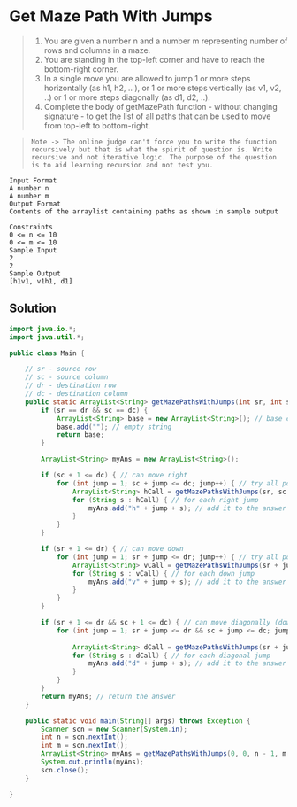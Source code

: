 # Get Maze Path With Jumps

> 1. You are given a number n and a number m representing number of rows and columns in a maze.
> 2. You are standing in the top-left corner and have to reach the bottom-right corner.
> 3. In a single move you are allowed to jump 1 or more steps horizontally (as h1, h2, .. ), or 1 or more steps vertically (as v1, v2, ..) or 1 or more steps diagonally (as d1, d2, ..).
> 4. Complete the body of getMazePath function - without changing signature - to get the list of all paths that can be used to move from top-left to bottom-right.

> `Note -> The online judge can't force you to write the function recursively but that is what the spirit of question is. Write recursive and not iterative logic. The purpose of the question is to aid learning recursion and not test you.`

```
Input Format
A number n
A number m
Output Format
Contents of the arraylist containing paths as shown in sample output

Constraints
0 <= n <= 10
0 <= m <= 10
Sample Input
2
2
Sample Output
[h1v1, v1h1, d1]
```

## Solution

```java
import java.io.*;
import java.util.*;

public class Main {

    // sr - source row
    // sc - source column
    // dr - destination row
    // dc - destination column
    public static ArrayList<String> getMazePathsWithJumps(int sr, int sc, int dr, int dc) {
        if (sr == dr && sc == dc) {
            ArrayList<String> base = new ArrayList<String>(); // base case
            base.add(""); // empty string
            return base;
        }

        ArrayList<String> myAns = new ArrayList<String>();

        if (sc + 1 <= dc) { // can move right
            for (int jump = 1; sc + jump <= dc; jump++) { // try all possible jumps loops till we reach destination
                ArrayList<String> hCall = getMazePathsWithJumps(sr, sc + jump, dr, dc); // right jumps
                for (String s : hCall) { // for each right jump
                    myAns.add("h" + jump + s); // add it to the answer with jump count
                }
            }
        }

        if (sr + 1 <= dr) { // can move down
            for (int jump = 1; sr + jump <= dr; jump++) { // try all possible jumps loops till we reach destination
                ArrayList<String> vCall = getMazePathsWithJumps(sr + jump, sc, dr, dc); // down jumps
                for (String s : vCall) { // for each down jump
                    myAns.add("v" + jump + s); // add it to the answer with jump count
                }
            }
        }

        if (sr + 1 <= dr && sc + 1 <= dc) { // can move diagonally (down and right)
            for (int jump = 1; sr + jump <= dr && sc + jump <= dc; jump++) { // try all possible jumps loops till we
                                                                             // reach destination
                ArrayList<String> dCall = getMazePathsWithJumps(sr + jump, sc + jump, dr, dc); // diagonal jumps
                for (String s : dCall) { // for each diagonal jump
                    myAns.add("d" + jump + s); // add it to the answer with jump count
                }
            }
        }
        return myAns; // return the answer
    }

    public static void main(String[] args) throws Exception {
        Scanner scn = new Scanner(System.in);
        int n = scn.nextInt();
        int m = scn.nextInt();
        ArrayList<String> myAns = getMazePathsWithJumps(0, 0, n - 1, m - 1);
        System.out.println(myAns);
        scn.close();
    }

}
```
